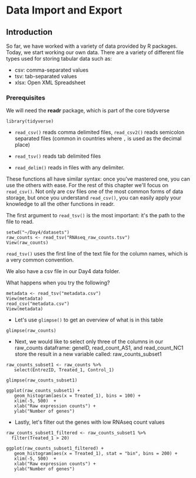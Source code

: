 # Data Import and Export

## Introduction

So far, we have worked with a variety of data provided by R packages. Today, we start working
our own data. There are a variety of different file types used for storing tabular data such as:

- csv: comma-separated values
- tsv: tab-separated values
- xlsx: Open XML Spreadsheet

### Prerequisites

We will need the **readr** package, which is part of the core tidyverse

```{r setup, message = FALSE}
library(tidyverse)
```

* `read_csv()` reads comma delimited files, `read_csv2()` reads semicolon
  separated files (common in countries where `,` is used as the decimal place)

* `read_tsv()` reads tab delimited files

* `read_delim()` reads in files with any delimiter.

These functions all have similar syntax: once you've mastered one, you can use the others with
ease. For the rest of this chapter we'll focus on `read_csv()`. Not only are csv files one of
the most common forms of data storage, but once you understand `read_csv()`, you can easily
apply your knowledge to all the other functions in readr.

The first argument to `read_tsv()` is the most important: it's the path to the file to read.

```{r, message = TRUE}
setwd("~/Day4/datasets")
raw_counts <- read_tsv("RNAseq_raw_counts.tsv")
View(raw_counts)
```

`read_tsv()` uses the first line of the text file for the column names, which is a very common convention.

We also have a csv file in our Day4 data folder.

What happens when you try the following?

```{r}
metadata <- read_tsv("metadata.csv")
View(metadata)
read_csv("metadata.csv")
View(metadata)
```

- Let's use `glimpse()` to get an overview of what is in this table

```{r}
glimpse(raw_counts)
```

- Next, we would like to select only three of the columns in our raw\_counts dataframe: geneID, read_count_AS1, and read_count_NC1 store the result in a new variable called: raw\_counts\_subset1

```{r}
raw_counts_subset1 <- raw_counts %>%
   select(EntrezID, Treated_1, Control_1)

glimpse(raw_counts_subset1)

ggplot(raw_counts_subset1) +
   geom_histogram(aes(x = Treated_1), bins = 100) + 
   xlim(-5, 500)  +
   xlab("Raw expression counts") +
   ylab("Number of genes")
```

- Lastly, let's filter out the genes with low RNAseq count values

```{r}
raw_counts_subset1_filtered <- raw_counts_subset1 %>%
  filter(Treated_1 > 20)

ggplot(raw_counts_subset1_filtered) +
   geom_histogram(aes(x = Treated_1), stat = "bin", bins = 200) + 
   xlim(-5, 500)  +
   xlab("Raw expression counts") +
   ylab("Number of genes")
```
